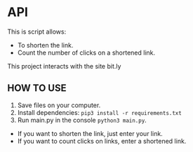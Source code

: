 # API
This is script allows:
 * To shorten the link.
 * Count the number of clicks on a shortened link.
 
This project interacts with the site bit.ly

## HOW TO USE
1. Save files on your computer.
1. Install dependencies: ```pip3 install -r requirements.txt```
1. Run main.py in the console ```python3 main.py```.
  * If you want to shorten the link, just enter your link.
  * If you want to count clicks on links, enter a shortened link.
